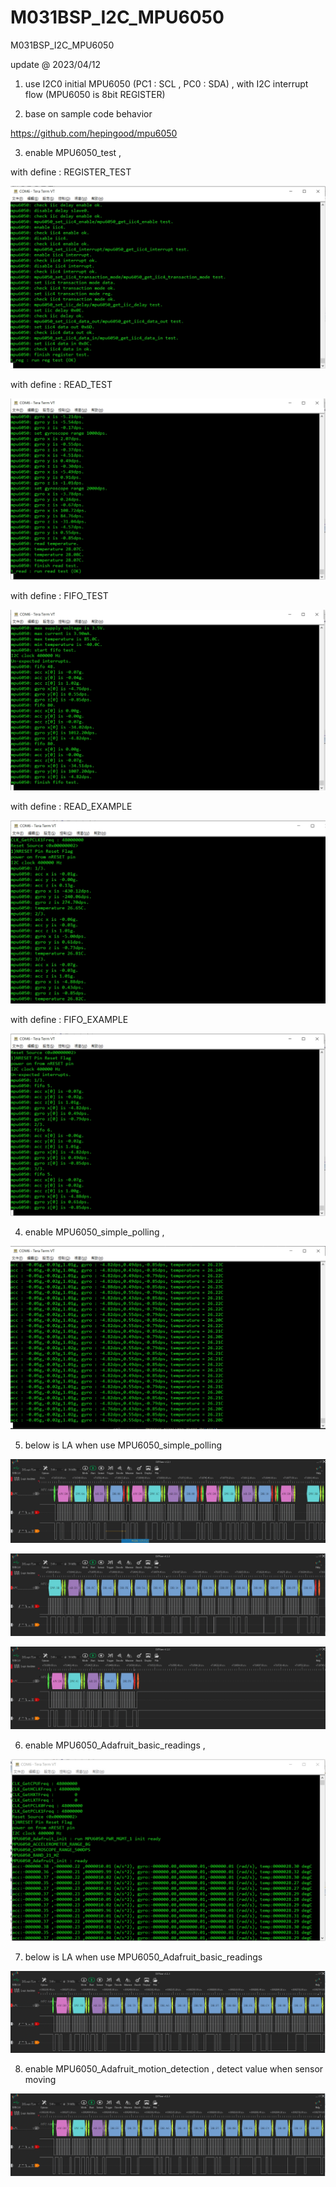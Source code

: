 # M031BSP_I2C_MPU6050
 M031BSP_I2C_MPU6050

update @ 2023/04/12

1. use I2C0 initial MPU6050 (PC1 : SCL , PC0 : SDA) , with I2C interrupt flow (MPU6050 is 8bit REGISTER)

2. base on sample code behavior

https://github.com/hepingood/mpu6050

3. enable MPU6050_test , 

with define : REGISTER_TEST

![image](https://github.com/released/M031BSP_I2C_MPU6050/blob/main/log_REGISTER_TEST.jpg)	

with define : READ_TEST

![image](https://github.com/released/M031BSP_I2C_MPU6050/blob/main/log_READ_TEST.jpg)	

with define : FIFO_TEST

![image](https://github.com/released/M031BSP_I2C_MPU6050/blob/main/log_FIFO_TEST.jpg)	

with define : READ_EXAMPLE

![image](https://github.com/released/M031BSP_I2C_MPU6050/blob/main/log_READ_EXAMPLE.jpg)	

with define : FIFO_EXAMPLE

![image](https://github.com/released/M031BSP_I2C_MPU6050/blob/main/log_FIFO_EXAMPLE.jpg)	


4. enable MPU6050_simple_polling , 

![image](https://github.com/released/M031BSP_I2C_MPU6050/blob/main/log_MPU6050_simple_read.jpg)	

5. below is LA when use MPU6050_simple_polling

![image](https://github.com/released/M031BSP_I2C_MPU6050/blob/main/LA_1_read_config.jpg)	

![image](https://github.com/released/M031BSP_I2C_MPU6050/blob/main/LA_2_read_acc_gyro.jpg)	

![image](https://github.com/released/M031BSP_I2C_MPU6050/blob/main/LA_3_read_temp.jpg)	


6. enable MPU6050_Adafruit_basic_readings , 

![image](https://github.com/released/M031BSP_I2C_MPU6050/blob/main/log_MPU6050_Adafruit_polling.jpg)	

7. below is LA when use MPU6050_Adafruit_basic_readings

![image](https://github.com/released/M031BSP_I2C_MPU6050/blob/main/LA_2_read_acc_gyro_Adafruit_polling.jpg)	


8. enable MPU6050_Adafruit_motion_detection , detect value when sensor moving

![image](https://github.com/released/M031BSP_I2C_MPU6050/blob/main/LA_2_read_acc_gyro_Adafruit_polling.jpg)	


